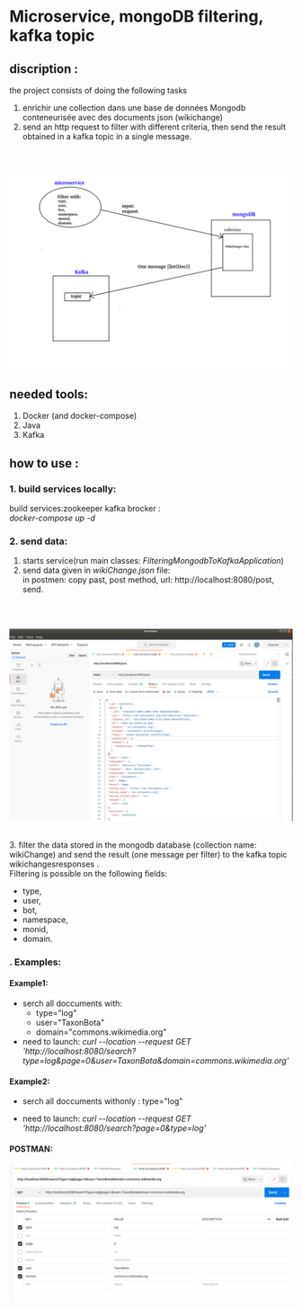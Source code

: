 # Microservice, mongoDB filtering, kafka topic

## discription :
the project consists of doing the following tasks
1. enrichir une collection dans une base de données Mongodb conteneurisée avec des documents json (wikichange)
2. send an http request to filter with different criteria, then send the result obtained in a kafka topic in a single message.
<br>
<br>

![garphe1](images/gr1.png)
## needed tools:
1. Docker (and docker-compose)
2. Java
3. Kafka
## how to use :
### 1. build services locally:
build services:zookeeper kafka brocker :
<br> _docker-compose up -d_
<br>
### 2. send data:
1. starts service(run main classes: _FilteringMongodbToKafkaApplication_)
2. send data given in _wikiChange.json_ file:<br>
   in postmen: copy past, post method, url: http://localhost:8080/post, send.
<br>
<br>

![garphe2](images/gr2.png)


<br>
3. filter the data stored in the mongodb database (collection name: wikiChange) and send the result (one message per filter) to the kafka topic wikichangesresponses .
<br>
Filtering is possible on the following fields:

-  type, 
- user, 
- bot,
- namespace,
- monid,
- domain.
### . Examples:
#### Example1:

-  serch all doccuments with:
   -  type="log"
   -  user="TaxonBota"
   -  domain="commons.wikimedia.org"
- need to launch: _curl --location --request GET 'http://localhost:8080/search?type=log&page=0&user=TaxonBota&domain=commons.wikimedia.org'_
#### Example2:
-  serch all doccuments withonly :
   type="log"

- need to launch: _curl --location --request GET 'http://localhost:8080/search?page=0&type=log'_

#### POSTMAN:
![garphe2](images/gr3.png)
